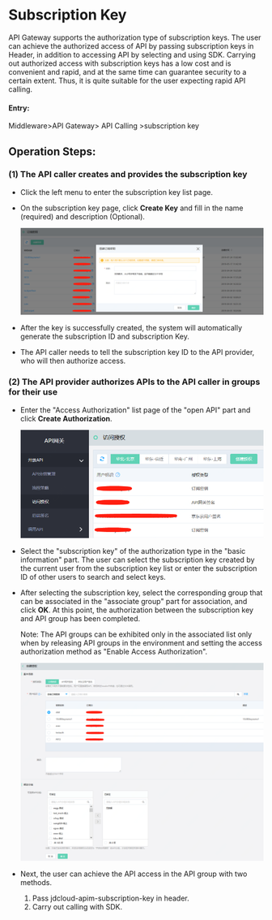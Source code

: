 # Subscription Key

API Gateway supports the authorization type of subscription keys. The user can achieve the authorized access of API by passing subscription keys in Header, in addition to accessing API by selecting and using SDK.
Carrying out authorized access with subscription keys has a low cost and is convenient and rapid, and at the same time can guarantee security to a certain extent. Thus, it is quite suitable for the user expecting rapid API calling.

#### Entry:
Middleware>API Gateway> API Calling >subscription key


## Operation Steps:
### (1) The API caller creates and provides the subscription key 

- Click the left menu to enter the subscription key list page.
- On the subscription key page, click **Create Key** and fill in the name (required) and description (Optional).

  ![访问授权](../../../../../image/Internet-Middleware/API-Gateway/Auth-subkey-1.png)
  
- After the key is successfully created, the system will automatically generate the subscription ID and subscription Key.
- The API caller needs to tell the subscription key ID to the API provider, who will then authorize access.

### (2) 	 The API provider authorizes APIs to the API caller in groups for their use

- Enter the "Access Authorization" list page of the "open API" part and click **Create Authorization**.


  ![访问授权](../../../../../image/Internet-Middleware/API-Gateway/Auth-subkey-2.png)
  
- Select the "subscription key" of the authorization type in the "basic information" part. The user can select the subscription key created by the current user from the subscription key list or enter the subscription ID of other users to search and select keys.
- After selecting the subscription key, select the corresponding group that can be associated in the "associate group" part for association, and click **OK**. At this point, the authorization between the subscription key and API group has been completed.

  Note: The API groups can be exhibited only in the associated list only when by releasing API groups in the environment and setting the access authorization method as "Enable Access Authorization".

  ![访问授权](../../../../../image/Internet-Middleware/API-Gateway/Auth-subkey-3.png)
  
- Next, the user can achieve the API access in the API group with two methods.
  1. Pass jdcloud-apim-subscription-key in header.
  2. Carry out calling with SDK.
